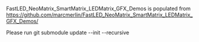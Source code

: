 FastLED_NeoMatrix_SmartMatrix_LEDMatrix_GFX_Demos is populated from
https://github.com/marcmerlin/FastLED_NeoMatrix_SmartMatrix_LEDMatrix_GFX_Demos/

Please run git submodule update --init --recursive
